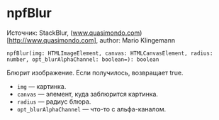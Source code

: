 # npfBlur

Источник: StackBlur, (www.quasimondo.com)[http://www.quasimondo.com], author: Mario Klingemann

`npfBlur(img: HTMLImageElement, canvas: HTMLCanvasElement, radius: number, opt_blurAlphaChannel: boolean=): boolean`

Блюрит изображение. Если получилось, возвращает true.

* `img` — картинка.
* `canvas` — элемент, куда заблюрится картинка.
* `radius` — радиус блюра.
* `opt_blurAlphaChannel` — что-то с альфа-каналом.
